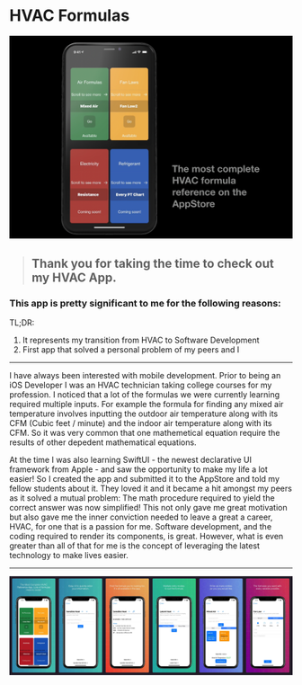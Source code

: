 # HVAC Formulas


![image](Images/overview.png)

> ## Thank you for taking the time to check out my HVAC App. 
### This app is pretty significant to me for the following reasons:

TL;DR:
1. It represents my transition from HVAC to Software Development
2. First app that solved a personal problem of my peers and I

---

I have always been interested with mobile development. Prior to being an iOS Developer I was an HVAC technician taking college courses for my profession.
I noticed that a lot of the formulas we were currently learning required multiple inputs. For example the formula for finding any mixed air temperature involves 
inputting the outdoor air temperature along with its CFM (Cubic feet / minute) and the indoor air temperature along with its CFM. So it was very common that one 
mathemetical equation require the results of other depedent mathematical equations. 

  At the time I was also learning SwiftUI - the newest declarative UI framework from Apple - and saw the opportunity to make my life a lot easier! So I created the 
  app and submitted it to the AppStore and told my fellow students about it. They loved it and it became a hit amongst my peers as it solved a mutual problem: The 
  math procedure required to yield the correct answer was now simplified! This not only gave me great motivation but also gave me the inner conviction needed to leave 
  a great a career, HVAC, for one that is a passion for me. Software development, and the coding required to render its components, is great. However, what is even greater 
  than all of that for me is the concept of leveraging the latest technology to make lives easier.
  
  ---
  
  ![image](Images/appStoreImageRow.png)
